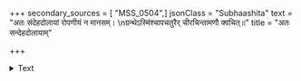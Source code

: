+++
secondary_sources = [ "MSS_0504",]
jsonClass = "Subhaashita"
text = "अतः संदेहदोलायां रोपणीयं न मानसम्।  \nग्रन्थेऽस्मिंश्चापचतुरैर् चीरचिन्तामणौ क्वचित्॥"
title = "अतः सन्देहदोलायाम्"

+++

<details><summary>Text</summary>

अतः संदेहदोलायां रोपणीयं न मानसम्।  
ग्रन्थेऽस्मिंश्चापचतुरैर् चीरचिन्तामणौ क्वचित्॥
</details>
